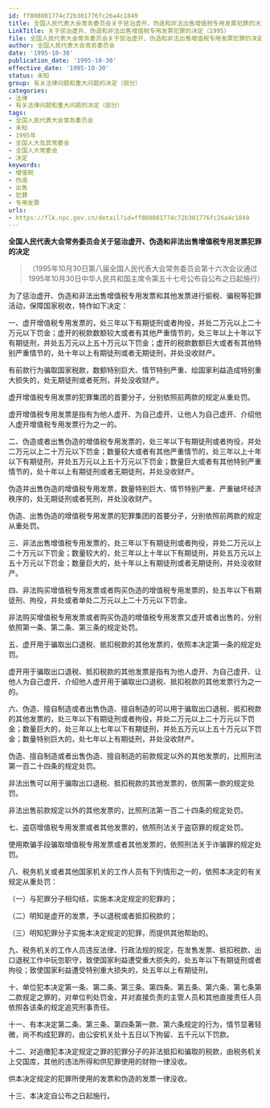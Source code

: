 ```yaml
---
id: ff808081774c72b301776fc26a4c1849
title: 全国人民代表大会常务委员会关于惩治虚开、伪造和非法出售增值税专用发票犯罪的决定
LinkTitle: 关于惩治虚开、伪造和非法出售增值税专用发票犯罪的决定（1995）
file: 全国人民代表大会常务委员会关于惩治虚开、伪造和非法出售增值税专用发票犯罪的决定_19951030_ff808081774c72b301776fc26a4c1849.docx
author: 全国人民代表大会常务委员会
date: '1995-10-30'
publication_date: '1995-10-30'
effective_date: '1995-10-30'
status: 未知
group: 有关法律问题和重大问题的决定（部分）
categories:
- 法律
- 有关法律问题和重大问题的决定（部分）
tags:
- 全国人民代表大会常务委员会
- 未知
- 1995年
- 全国人大及其常委会
- 全国人大常委会
- 决定
keywords:
- 增值税
- 伪造
- 出售
- 犯罪
- 专用发票
urls:
- https://flk.npc.gov.cn/detail?id=ff808081774c72b301776fc26a4c1849
---
```


**全国人民代表大会常务委员会关于惩治虚开、伪造和非法出售增值税专用发票犯罪的决定**

> （1995年10月30日第八届全国人民代表大会常务委员会第十六次会议通过 1995年10月30日中华人民共和国主席令第五十七号公布自公布之日起施行）

为了惩治虚开、伪造和非法出售增值税专用发票和其他发票进行偷税、骗税等犯罪活动，保障国家税收，特作如下决定：

一、虚开增值税专用发票的，处三年以下有期徒刑或者拘役，并处二万元以上二十万元以下罚金；虚开的税款数额较大或者有其他严重情节的，处三年以上十年以下有期徒刑，并处五万元以上五十万元以下罚金；虚开的税款数额巨大或者有其他特别严重情节的，处十年以上有期徒刑或者无期徒刑，并处没收财产。

有前款行为骗取国家税款，数额特别巨大、情节特别严重、给国家利益造成特别重大损失的，处无期徒刑或者死刑，并处没收财产。

虚开增值税专用发票的犯罪集团的首要分子，分别依照前两款的规定从重处罚。

虚开增值税专用发票是指有为他人虚开、为自己虚开、让他人为自己虚开、介绍他人虚开增值税专用发票行为之一的。

二、伪造或者出售伪造的增值税专用发票的，处三年以下有期徒刑或者拘役，并处二万元以上二十万元以下罚金；数量较大或者有其他严重情节的，处三年以上十年以下有期徒刑，并处五万元以上五十万元以下罚金；数量巨大或者有其他特别严重情节的，处十年以上有期徒刑或者无期徒刑，并处没收财产。

伪造并出售伪造的增值税专用发票，数量特别巨大、情节特别严重、严重破坏经济秩序的，处无期徒刑或者死刑，并处没收财产。

伪造、出售伪造的增值税专用发票的犯罪集团的首要分子，分别依照前两款的规定从重处罚。

三、非法出售增值税专用发票的，处三年以下有期徒刑或者拘役，并处二万元以上二十万元以下罚金；数量较大的，处三年以上十年以下有期徒刑，并处五万元以上五十万元以下罚金；数量巨大的，处十年以上有期徒刑或者无期徒刑，并处没收财产。

四、非法购买增值税专用发票或者购买伪造的增值税专用发票的，处五年以下有期徒刑、拘役，并处或者单处二万元以上二十万元以下罚金。

非法购买增值税专用发票或者购买伪造的增值税专用发票又虚开或者出售的，分别依照第一条、第二条、第三条的规定处罚。

五、虚开用于骗取出口退税、抵扣税款的其他发票的，依照本决定第一条的规定处罚。

虚开用于骗取出口退税、抵扣税款的其他发票是指有为他人虚开、为自己虚开、让他人为自己虚开、介绍他人虚开用于骗取出口退税、抵扣税款的其他发票行为之一的。

六、伪造、擅自制造或者出售伪造、擅自制造的可以用于骗取出口退税、抵扣税款的其他发票的，处三年以下有期徒刑或者拘役，并处二万元以上二十万元以下罚金；数量巨大的，处三年以上七年以下有期徒刑，并处五万元以上五十万元以下罚金；数量特别巨大的，处七年以上有期徒刑，并处没收财产。

伪造、擅自制造或者出售伪造、擅自制造的前款规定以外的其他发票的，比照刑法第一百二十四条的规定处罚。

非法出售可以用于骗取出口退税、抵扣税款的其他发票的，依照第一款的规定处罚。

非法出售前款规定以外的其他发票的，比照刑法第一百二十四条的规定处罚。

七、盗窃增值税专用发票或者其他发票的，依照刑法关于盗窃罪的规定处罚。

使用欺骗手段骗取增值税专用发票或者其他发票的，依照刑法关于诈骗罪的规定处罚。

八、税务机关或者其他国家机关的工作人员有下列情形之一的，依照本决定的有关规定从重处罚：

（一）与犯罪分子相勾结，实施本决定规定的犯罪的；

（二）明知是虚开的发票，予以退税或者抵扣税款的；

（三）明知犯罪分子实施本决定规定的犯罪，而提供其他帮助的。

九、税务机关的工作人员违反法律、行政法规的规定，在发售发票、抵扣税款、出口退税工作中玩忽职守，致使国家利益遭受重大损失的，处五年以下有期徒刑或者拘役；致使国家利益遭受特别重大损失的，处五年以上有期徒刑。

十、单位犯本决定第一条、第二条、第三条、第四条、第五条、第六条、第七条第二款规定之罪的，对单位判处罚金，并对直接负责的主管人员和其他直接责任人员依照各该条的规定追究刑事责任。

十一、有本决定第二条、第三条、第四条第一款、第六条规定的行为，情节显著轻微，尚不构成犯罪的，由公安机关处十五日以下拘留、五千元以下罚款。

十二、对追缴犯本决定规定之罪的犯罪分子的非法抵扣和骗取的税款，由税务机关上交国库，其他的违法所得和供犯罪使用的财物一律没收。

供本决定规定的犯罪所使用的发票和伪造的发票一律没收。

十三、本决定自公布之日起施行。
